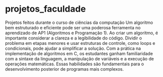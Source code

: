 # projetos_faculdade
Projetos feitos durante o curso de ciências da computação
Um algoritmo bem estruturado e eficiente pode ser uma poderosa ferramenta no aprendizado de AP1 (Algoritmos e Programação 1).
Ao criar um algoritmo, é importante considerar a clareza e a legibilidade do código. Dividir o problema em etapas menores e 
usar estruturas de controle, como loops e condicionais, pode ajudar a simplificar a solução.
Com a prática na implementação de algoritmos em C, os estudantes ganham familiaridade com a 
sintaxe da linguagem, a manipulação de variáveis e a execução de operações matemáticas. 
Essas habilidades são fundamentais para o desenvolvimento posterior de programas mais complexos.
